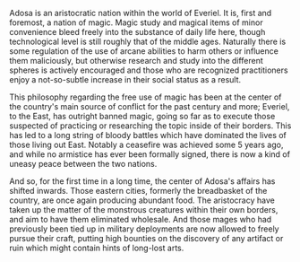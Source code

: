 Adosa is an aristocratic nation within the world of Everiel. It is, first and foremost, a nation of magic. Magic study and magical items of minor convenience bleed freely into the substance of daily life here, though technological level is still roughly that of the middle ages. Naturally there is some regulation of the use of arcane abilities to harm others or influence them maliciously, but otherwise research and study into the different spheres is actively encouraged and those who are recognized practitioners enjoy a not-so-subtle increase in their social status as a result.

This philosophy regarding the free use of magic has been at the center of the country's main source of conflict for the past century and more; Everiel, to the East, has outright banned magic, going so far as to execute those suspected of practicing or researching the topic inside of their borders. This has led to a long string of bloody battles which have dominated the lives of those living out East. Notably a ceasefire was achieved some 5 years ago, and while no armistice has ever been formally signed, there is now a kind of uneasy peace between the two nations.

And so, for the first time in a long time, the center of Adosa's affairs has shifted inwards. Those eastern cities, formerly the breadbasket of the country, are once again producing abundant food. The aristocracy have taken up the matter of the monstrous creatures within their own borders, and aim to have them eliminated wholesale. And those mages who had previously been tied up in military deployments are now allowed to freely pursue their craft, putting high bounties on the discovery of any artifact or ruin which might contain hints of long-lost arts.
  